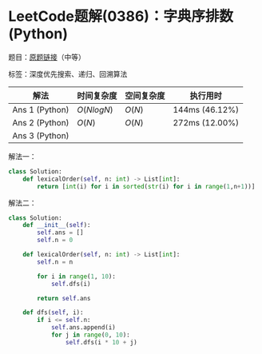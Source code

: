 # LeetCode题解(0386)：字典序排数(Python)

题目：[原题链接](https://leetcode-cn.com/problems/lexicographical-numbers/)（中等）

标签：深度优先搜索、递归、回溯算法

| 解法           | 时间复杂度 | 空间复杂度 | 执行用时       |
| -------------- | ---------- | ---------- | -------------- |
| Ans 1 (Python) | $O(NlogN)$ | $O(N)$     | 144ms (46.12%) |
| Ans 2 (Python) | $O(N)$     | $O(N)$     | 272ms (12.00%) |
| Ans 3 (Python) |            |            |                |

解法一：

```python
class Solution:
    def lexicalOrder(self, n: int) -> List[int]:
        return [int(i) for i in sorted(str(i) for i in range(1,n+1))]
```

解法二：

```python
class Solution:
    def __init__(self):
        self.ans = []
        self.n = 0

    def lexicalOrder(self, n: int) -> List[int]:
        self.n = n

        for i in range(1, 10):
            self.dfs(i)

        return self.ans

    def dfs(self, i):
        if i <= self.n:
            self.ans.append(i)
            for j in range(0, 10):
                self.dfs(i * 10 + j)
```

